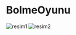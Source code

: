 # BolmeOyunu
![resim1](https://user-images.githubusercontent.com/56256760/155735239-d829bcbc-98e7-46da-92e0-9ff4b620df5c.png)
![resim2](https://user-images.githubusercontent.com/56256760/155735254-d2879e45-7e68-4116-a175-ed4e0535b0e8.png)

